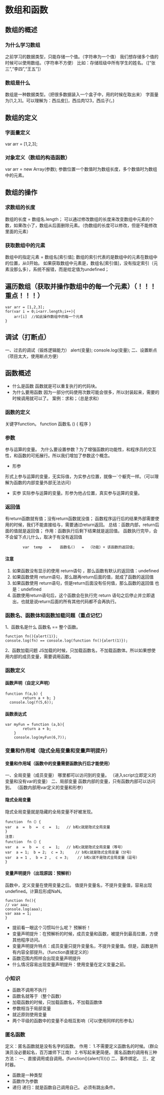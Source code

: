# 数组和函数
## 数组的概述
### 为什么学习数组
之前学习的数据类型，只能存储一个值。（字符串为一个值）
我们想存储多个值的时候可以使用数组。（字符串不方便）
比如：存储班级中所有学生的姓名。（[“张三”,“李四”,“王五”]）
### 数组是什么

 数组是一种数据类型。（把很多数据装入一个盒子中，用的时候在取出来）
字面量为[1,2,3]。可以理解为：西瓜皮[]，西瓜肉123，西瓜子(，)
## 数组的定义
### 字面量定义
var  arr  =  [1,2,3];
### 对象定义（数组的构造函数）
var  arr  =  new Array(参数);
参数位置一个数值时为数组长度，多个数值时为数组中的元素。
## 数组的操作
### 求数组的长度
数组的长度 =  数组名.length；
可以通过修改数组的长度来改变数组中元素的个数，如果改小了，数组从后面删除元素。（伪数组的长度可以修改，但是不能修改里面的元素）
### 获取数组中的元素
数组中的指定元素 = 数组名[索引值];
数组的索引代表的是数组中的元素在数组中的位置，从0开始。
如果获取数组中元素是，数组名[索引值]，没有指定索引（元素没那么多），系统不报错，而是给定值为undefined；
## 遍历数组（获取并操作数组中的每一个元素）（！！！重点！！！）


```
var arr = [1,2,3];
for(var i = 0;i<arr.length;i++){
    arr[i]  //如此操作数组中的每一个元素
}
```




## 调试（打断点）
一、过去的调试（锻炼逻辑能力）
alert(变量);     console.log(变量);
二、设置断点（项目太大，使用断点方便）

## 函数概述
* 什么是函数
函数就是可以重复执行的代码块。
* 为什么要用函数
因为一部分代码使用次数可能会很多，所以封装起来，需要的时候调用就可以了。
案例：求和；（总是求和）
### 函数的定义
关键字function。
function 函数名 ()  {  程序   }
### 参数
参与运算的变量。
为什么要设置参数？为了增强函数的功能性，和程序员的交互性，和函数的可拓展行。所以我们增加了参数这个概念。
* 形参

形式上参与运算的变量，无实际值，为实参占位置，就像一`个躯壳一样。（可以理解为函数的内部变量外部无法访问）
* 实参
实际参与运算的变量。形参为他占位置，真实参与运算的变量。
### 返回值
有return函数就有值；没有return函数就没值；
函数程序运行后的结果外部需要使用的时候，我们不能直接给与，需要通过return返回。
总结：函数内部，return后面的值就是返回值；
作用：函数执行后剩下结果就是返回值。
函数执行完毕，会不会留下点儿什么，取决于有没有返回值


```
		var  temp   =    函数名()   =  （功能）+ 该函数的返回值;
```


#### 注意
1. 如果函数没有显示的使用 return语句 ，那么函数有默认的返回值：undefined
2. 如果函数使用 return语句，那么跟再return后面的值，就成了函数的返回值
3. 如果函数使用 return语句，但是return后面没有任何值，那么函数的返回值	也是：undefined
4. 函数使用return语句后，这个函数会在执行完 return 语句之后停止并立即退	出，也就是说return后面的所有其他代码都不会再执行。

### 函数名、函数体和函数加载问题（重点记忆）
1、函数名是什么
函数名 == 整个函数。


```
function fn(){alert(1)};
console.log(fn) == console.log(function fn(){alert(1)});
```


2、函数加载问题
JS加载的时候，只加载函数名，不加载函数体。所以如果想使用内部的成员变量，需要调用函数。

### 函数定义
#### 函数声明（自定义声明）
  

```
function f(a,b) {
        return a + b; }
  console.log(f(5,6));
```


#### 函数表达式
    

```
var myFun = function (a,b){
        return a + b;
    }
    console.log(myFun(6,7));
```


### 变量和作用域（隐式全局变量和变量声明提升）
#### 变量和作用域（函数中的变量需要函数执行后才能使用）
一、全局变量（成员变量）
哪里都可以访问到的变量。
（进入script立即定义的变量和没有var的变量）
二、局部变量
函数内部的变量，只有函数内部可以访问到。
（函数内部用var定义的变量和形参）
#### 隐式全局变量
隐式全局变量就是隐藏的全局变量不好被发现。


```
function  fn（）{
var  a  =  b  =  c  =  1;   // b和c就是隐式全局变量
}
注意:
function  fn（）{
var  a  =  b  =  c  =  1;   // b和c就是隐式全局变量（等号）
var  a = 1;  b = 2;  c = 3;     // b和c就是隐式全局变量（分号）
var  a = 1 ,  b = 2 ,  c = 3;    // b和c就不是隐式全局变量（逗号）
}
```


#### 变量声明提升（出现原因：预解析）
函数中，定义变量在使用变量之后。
值提升变量名，不提升变量值，容易出现undefined。计算后形成NaN。


```
function fn(){
// var aaa;
console.log(aaa);
var aaa = 1;
}
```


* 提前看一眼这个习惯叫什么呢？  预解析！
* 变量声明提升：在预解析的时候，成员变量和函数，被提升到最高位置，方便其他程序访问。
* 变量声明提升特点：成员变量只提升变量名，不提升变量值。但是，函数是所有内容全部提升。（function直接定义的）
* 函数范围内照样会出现变量声明提升
* 什么情况容易出现变量声明提升：使用变量在定义变量之前。

### 小知识
* 函数不调用不执行
* 函数名就等于（整个函数）
* 加载函数的时候，只加载函数名，不加载函数体
* 参数相当于局部变量
* 就近原则使用变量
* 两个平级的函数中的变量不会相互影响（可以使用同样的形参名）

### 匿名函数
定义：匿名函数就是没有名字的函数。
作用：
1.不需要定义函数名的时候。（群众演员没必要起名，百万雄师下江南）
2.书写起来更简便。
匿名函数的调用有三种方法：
一、直接调用或自调用。(function(){alert(1)})()
二、事件绑定。
三、定时器。
* 函数是一种类型
* 函数作为参数
* 递归
递归：就是函数自己调用自己。
必须有跳出条件。





